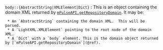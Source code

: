 `body::{AbstractString|XMLElement|Dict}`
:    This is an object containing the domain XML returned by [`mPulseAPI.getRepositoryDomain`](@ref).  It may be:

     * An `AbstractString` containing the domain XML.  This will be parsed.
     * A `LightXML.XMLElement` pointing to the root node of the domain XML.
     * A `Dict` with a `body` element. This is the domain object returned by [`mPulseAPI.getRepositoryDomain`](@ref).

